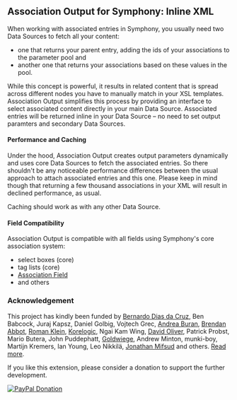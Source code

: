 ## Association Output for Symphony: Inline XML

When working with associated entries in Symphony, you usually need two Data Sources to fetch all your content:

- one that returns your parent entry, adding the ids of your associations to the parameter pool and
- another one that returns your associations based on these values in the pool.

While this concept is powerful, it results in related content that is spread across different nodes you have to manually match in your XSL templates. Association Output simplifies this process by providing an interface to select associated content directly in your main Data Source. Associated entries will be returned inline in your Data Source – no need to set output paramters and secondary Data Sources.

#### Performance and Caching

Under the hood, Association Output creates output parameters dynamically and uses core Data Sources to fetch the associated entries. So there shouldn't be any noticeable performance differences between the usual approach to attach associated entries and this one. Please keep in mind though that returning a few thousand associations in your XML will result in declined performance, as usual.

Caching should work as with any other Data Source.

#### Field Compatibility

Association Output is compatible with all fields using Symphony's core association system:

- select boxes (core)
- tag lists (core)
- [Association Field](https://github.com/symphonists/association_field)
- and others

### Acknowledgement

This project has kindly been funded by [Bernardo Dias da Cruz](http://bernardodiasdacruz.com/), Ben Babcock, Juraj Kapsz, Daniel Golbig, Vojtech Grec, [Andrea Buran](http://www.andreaburan.com/), [Brendan Abbot](http://bloodbone.ws/), [Roman Klein](http://romanklein.com), [Korelogic](http://korelogic.co.uk/), Ngai Kam Wing, [David Oliver](http://doliver.co.uk/), Patrick Probst, Mario Butera, John Puddephatt, [Goldwiege](http://www.goldwiege.de/), Andrew Minton, munki-boy, Martijn Kremers, Ian Young, Leo Nikkilä, [Jonathan Mifsud](http://jonmifsud.com/) and others. [Read more](http://www.getsymphony.com/discuss/thread/106489/).

If you like this extension, please consider a donation to support the further development.

[![PayPal Donation](https://www.paypalobjects.com/en_US/i/btn/btn_donate_LG.gif)](https://www.paypal.com/cgi-bin/webscr?cmd=_s-xclick&hosted_button_id=YAVPERDXP89TC)
